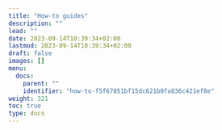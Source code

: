 ```yaml
---
title: "How-to guides"
description: ""
lead: ""
date: 2023-09-14T10:39:34+02:00
lastmod: 2023-09-14T10:39:34+02:00
draft: false
images: []
menu:
  docs:
    parent: ""
    identifier: "how-to-f5f67051bf15dc621b0fa836c421ef8e"
weight: 321
toc: true
type: docs
---
```

